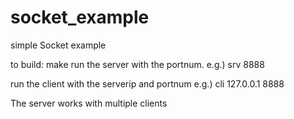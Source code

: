 # socket_example
simple Socket example

to build: make
run the server with the portnum.
e.g.) srv 8888

run the client with the serverip and portnum
e.g.) cli 127.0.0.1 8888

The server works with multiple clients

